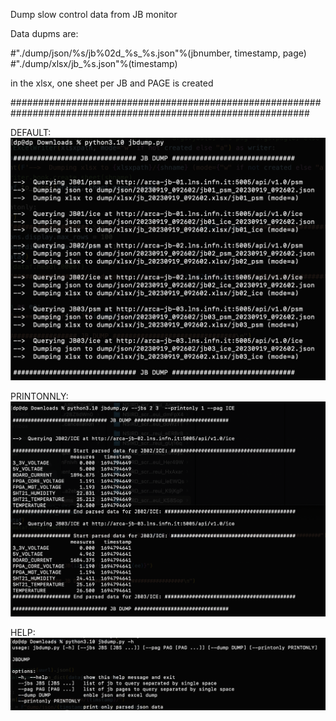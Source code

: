 Dump slow control data from JB monitor

Data dupms are:

#"./dump/json/%s/jb%02d_%s_%s.json"%(jbnumber, timestamp, page)
#"./dump/xlsx/jb_%s.json"%(timestamp)

in the xlsx, one sheet per JB and PAGE is created

##############################################################################################################

DEFAULT:
![Alt text](default.png)

PRINTONNLY:
![Alt text](printonly.png)

HELP:
![Alt text](help.png)
